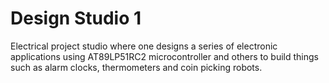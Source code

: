 # Design Studio 1
Electrical project studio where one designs a series of electronic applications using AT89LP51RC2 microcontroller and others to build things such as alarm clocks, thermometers and coin picking robots. 
